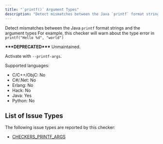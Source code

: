 ```yaml
---
title: "`printf()` Argument Types"
description: "Detect mismatches between the Java `printf` format strings and the argument types For example, this checker will warn about the type error in `printf(\"Hello %d\", \"world\")`"
---
```


Detect mismatches between the Java `printf` format strings and the argument types For example, this checker will warn about the type error in `printf("Hello %d", "world")`

**\*\*\*DEPRECATED\*\*\*** Unmaintained.

Activate with `--printf-args`.

Supported languages:
- C/C++/ObjC: No
- C#/.Net: No
- Erlang: No
- Hack: No
- Java: Yes
- Python: No



## List of Issue Types

The following issue types are reported by this checker:
- [CHECKERS_PRINTF_ARGS](/docs/all-issue-types#checkers_printf_args)

